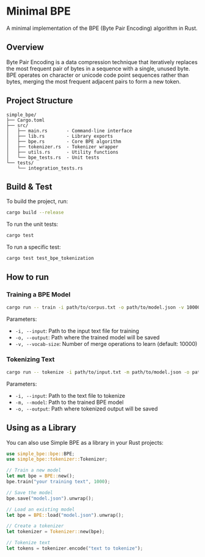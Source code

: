 # Minimal BPE

A minimal implementation of the BPE (Byte Pair Encoding) algorithm in Rust.

## Overview

Byte Pair Encoding is a data compression technique that iteratively replaces the most frequent pair of bytes in a sequence with a single, unused byte. BPE operates on character or unicode code point sequences rather than bytes, merging the most frequent adjacent pairs to form a new token.

## Project Structure

```
simple_bpe/
├── Cargo.toml
├── src/
│   ├── main.rs       - Command-line interface
│   ├── lib.rs        - Library exports
│   ├── bpe.rs        - Core BPE algorithm
│   ├── tokenizer.rs  - Tokenizer wrapper
│   ├── utils.rs      - Utility functions
│   └── bpe_tests.rs  - Unit tests
└── tests/
    └── integration_tests.rs 
```

## Build & Test

To build the project, run:

```bash
cargo build --release
```

To run the unit tests:

```bash
cargo test
```

To run a specific test:

```bash
cargo test test_bpe_tokenization
```

## How to run

### Training a BPE Model

```bash
cargo run -- train -i path/to/corpus.txt -o path/to/model.json -v 10000
```

Parameters:
- `-i, --input`: Path to the input text file for training
- `-o, --output`: Path where the trained model will be saved
- `-v, --vocab-size`: Number of merge operations to learn (default: 10000)

### Tokenizing Text

```bash
cargo run -- tokenize -i path/to/input.txt -m path/to/model.json -o path/to/tokens.txt
```

Parameters:
- `-i, --input`: Path to the text file to tokenize
- `-m, --model`: Path to the trained BPE model
- `-o, --output`: Path where tokenized output will be saved

## Using as a Library

You can also use Simple BPE as a library in your Rust projects:

```rust
use simple_bpe::bpe::BPE;
use simple_bpe::tokenizer::Tokenizer;

// Train a new model
let mut bpe = BPE::new();
bpe.train("your training text", 1000);

// Save the model
bpe.save("model.json").unwrap();

// Load an existing model
let bpe = BPE::load("model.json").unwrap();

// Create a tokenizer
let tokenizer = Tokenizer::new(bpe);

// Tokenize text
let tokens = tokenizer.encode("text to tokenize");
```